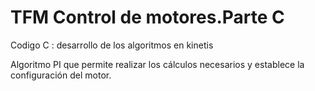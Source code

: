 # TFM Control de motores.Parte C
Codigo C : desarrollo de los algoritmos en kinetis

Algoritmo PI que permite realizar los cálculos necesarios y establece la configuración del motor.


